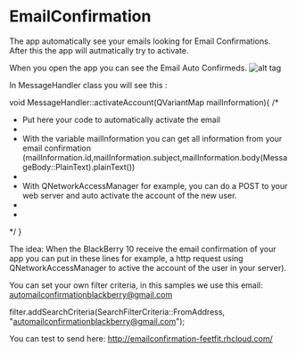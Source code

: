 # EmailConfirmation


The app automatically see your emails looking for Email Confirmations. After this the app will autmatically try to activate.


When you open the app you can see the Email Auto Confirmeds.
![alt tag](https://raw.githubusercontent.com/leandroal/emailconfirmation/master/EmailConfirmation/assets/images/IMG_20150502_201042.png)


In MessageHandler class you will see this : 

void MessageHandler::activateAccount(QVariantMap mailInformation){
/*
 * Put here your code to automatically activate the email
 *
 *  With the variable mailInformation you can get all information from your email confirmation (mailInformation.id,mailInformation.subject,mailInformation.body(MessageBody::PlainText).plainText())
 *
 *  With QNetworkAccessManager for example, you can do a POST to your web server and auto activate the account of the new user.
 *
 *
 */
}

The idea: When the BlackBerry 10 receive the email confirmation of your app you can put in these lines for example, a http request using QNetworkAccessManager to active the account of the user in your server).

You can set your own filter criteria, in this samples we use this email: automailconfirmationblackberry@gmail.com

 filter.addSearchCriteria(SearchFilterCriteria::FromAddress,
            "automailconfirmationblackberry@gmail.com");

You can test to send here: http://emailconfirmation-feetfit.rhcloud.com/




